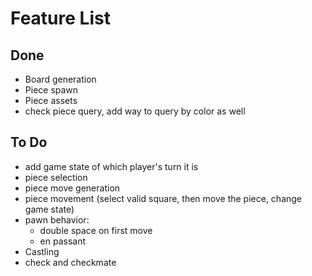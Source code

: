 
# Feature List

## Done
- Board generation
- Piece spawn
- Piece assets
- check piece query, add way to query by color as well

## To Do
- add game state of which player's turn it is
- piece selection
- piece move generation
- piece movement (select valid square, then move the piece, change game state)
- pawn behavior:
    - double space on first move
    - en passant
- Castling
- check and checkmate
